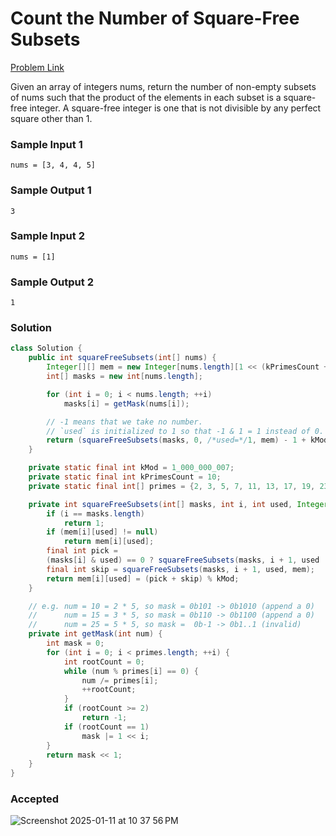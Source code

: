 # Count the Number of Square-Free Subsets

[Problem Link](https://leetcode.com/problems/count-the-number-of-square-free-subsets/description/)

Given an array of integers nums, return the number of non-empty subsets of nums such that the product of the elements in each subset 
is a square-free integer. A square-free integer is one that is not divisible by any perfect square other than 1.


### Sample Input 1
```
nums = [3, 4, 4, 5]
```
### Sample Output 1
```
3
```

### Sample Input 2
```
nums = [1]
```
### Sample Output 2
```
1
```

### Solution
```java
class Solution {
    public int squareFreeSubsets(int[] nums) {
        Integer[][] mem = new Integer[nums.length][1 << (kPrimesCount + 1)];
        int[] masks = new int[nums.length];

        for (int i = 0; i < nums.length; ++i)
            masks[i] = getMask(nums[i]);

        // -1 means that we take no number.
        // `used` is initialized to 1 so that -1 & 1 = 1 instead of 0.
        return (squareFreeSubsets(masks, 0, /*used=*/1, mem) - 1 + kMod) % kMod;
    }

    private static final int kMod = 1_000_000_007;
    private static final int kPrimesCount = 10;
    private static final int[] primes = {2, 3, 5, 7, 11, 13, 17, 19, 23, 29};

    private int squareFreeSubsets(int[] masks, int i, int used, Integer[][] mem) {
        if (i == masks.length)
            return 1;
        if (mem[i][used] != null)
            return mem[i][used];
        final int pick =
        (masks[i] & used) == 0 ? squareFreeSubsets(masks, i + 1, used | masks[i], mem) : 0;
        final int skip = squareFreeSubsets(masks, i + 1, used, mem);
        return mem[i][used] = (pick + skip) % kMod;
    }

    // e.g. num = 10 = 2 * 5, so mask = 0b101 -> 0b1010 (append a 0)
    //      num = 15 = 3 * 5, so mask = 0b110 -> 0b1100 (append a 0)
    //      num = 25 = 5 * 5, so mask =  0b-1 -> 0b1..1 (invalid)
    private int getMask(int num) {
        int mask = 0;
        for (int i = 0; i < primes.length; ++i) {
            int rootCount = 0;
            while (num % primes[i] == 0) {
                num /= primes[i];
                ++rootCount;
            }
            if (rootCount >= 2)
                return -1;
            if (rootCount == 1)
                mask |= 1 << i;
        }
        return mask << 1;
    }
}
```

### Accepted
![Screenshot 2025-01-11 at 10 37 56 PM](https://github.com/user-attachments/assets/0a80d2f0-a69e-4d7e-b0e1-10478a4a6b2d)
